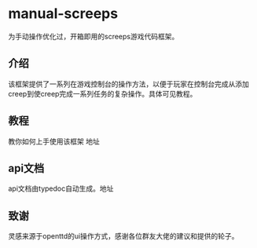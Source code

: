 # manual-screeps

为手动操作优化过，开箱即用的screeps游戏代码框架。

## 介绍

该框架提供了一系列在游戏控制台的操作方法，以便于玩家在控制台完成从添加creep到使creep完成一系列任务的复杂操作。具体可见教程。

## 教程

教你如何上手使用该框架
地址

## api文档

api文档由typedoc自动生成。地址

## 致谢

灵感来源于openttd的ui操作方式，感谢各位群友大佬的建议和提供的轮子。
